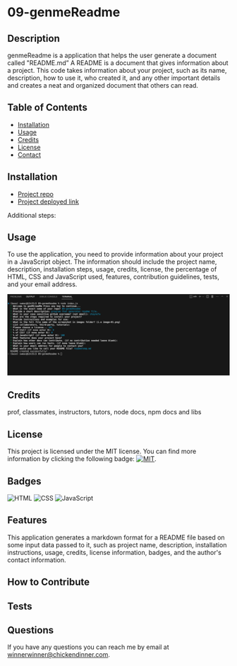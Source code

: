# 09-genmeReadme

## Description

genmeReadme is a application that helps the user generate a document called "README.md” A README is a document that gives information about a project. This code takes information about your project, such as its name, description, how to use it, who created it, and any other important details and creates a neat and organized document that others can read.

## Table of Contents

- [Installation](#installation)
- [Usage](#usage)
- [Credits](#credits)
- [License](#license)
- [Contact](#questions)

## Installation

- [Project repo](https://github.com/shaynefw/09-genmeReadme)
- [Project deployed link](https://shaynefw.github.io/09-genmeReadme/)

Additional steps: 

## Usage

To use the application, you need to provide information about your project in a JavaScript object. The information should include the project name, description, installation steps, usage, credits, license, the percentage of HTML, CSS and JavaScript used, features, contribution guidelines, tests, and your email address.

![screenShot](assets/images/screenShot.png)

## Credits

prof, classmates, instructors, tutors, node docs, npm docs and libs

## License 

This project is licensed under the MIT license. You can find more information by clicking the following badge: [![MIT](https://img.shields.io/badge/license-MIT-blue.svg)](https://opensource.org/licenses/MIT).

## Badges

![HTML](https://img.shields.io/badge/HTML-0%25-orange)
![CSS](https://img.shields.io/badge/CSS-0%25-blue)
![JavaScript](https://img.shields.io/badge/JavaScript-100%25-yellow)

## Features

This application generates a markdown format for a README file based on some input data passed to it, such as project name, description, installation instructions, usage, credits, license information, badges, and the author's contact information.

## How to Contribute



## Tests



## Questions

If you have any questions you can reach me by email at winnerwinner@chickendinner.com.
